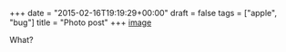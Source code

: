 +++
date = "2015-02-16T19:19:29+00:00"
draft = false
tags = ["apple", "bug"]
title = "Photo post"
+++
[image](/img/2015-02-16-photo-post/59aaf42c04269aaf9d2b0cbc3c6533e3193a932dcb0960dd60123363bf560286.jpg)

What?
